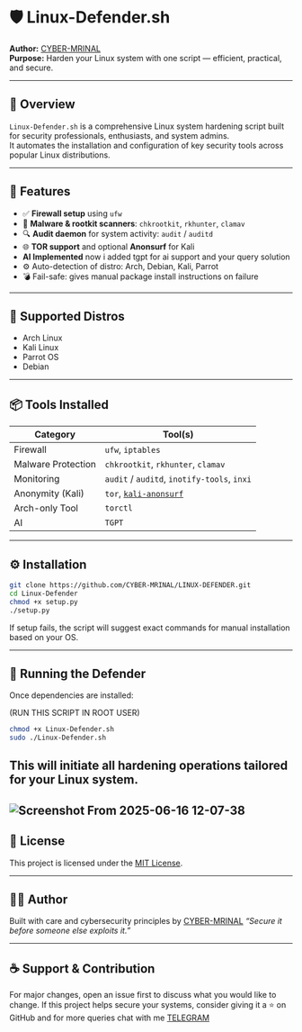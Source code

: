 # 🛡️ Linux-Defender.sh

**Author:** [CYBER-MRINAL](https://github.com/CYBER-MRINAL)  
**Purpose:** Harden your Linux system with one script — efficient, practical, and secure.  

---

## 📌 Overview

`Linux-Defender.sh` is a comprehensive Linux system hardening script built for security professionals, enthusiasts, and system admins.  
It automates the installation and configuration of key security tools across popular Linux distributions.

---

## 🚀 Features

- ✅ **Firewall setup** using `ufw`
- 🦠 **Malware & rootkit scanners**: `chkrootkit`, `rkhunter`, `clamav`
- 🔍 **Audit daemon** for system activity: `audit` / `auditd`
- 🌐 **TOR support** and optional **Anonsurf** for Kali
- **AI Implemented** now i added tgpt for ai support and your query solution
- ⚙️ Auto-detection of distro: Arch, Debian, Kali, Parrot
- 💣 Fail-safe: gives manual package install instructions on failure

---

## 🐧 Supported Distros

- Arch Linux
- Kali Linux
- Parrot OS
- Debian

---

## 📦 Tools Installed

| Category           | Tool(s)                                         |
|--------------------|--------------------------------------------------|
| Firewall           | `ufw`, `iptables`                                |
| Malware Protection | `chkrootkit`, `rkhunter`, `clamav`               |
| Monitoring         | `audit` / `auditd`, `inotify-tools`, `inxi`      |
| Anonymity (Kali)   | `tor`, [`kali-anonsurf`](https://github.com/Und3rf10w/kali-anonsurf) |
| Arch-only Tool     | `torctl`                                         |
| AI                 | `TGPT`                                           |

---

## ⚙️ Installation

```bash
git clone https://github.com/CYBER-MRINAL/LINUX-DEFENDER.git
cd Linux-Defender
chmod +x setup.py
./setup.py
````

If setup fails, the script will suggest exact commands for manual installation based on your OS.

---

## 🧰 Running the Defender

Once dependencies are installed:

(RUN THIS SCRIPT IN ROOT USER)
```bash
chmod +x Linux-Defender.sh
sudo ./Linux-Defender.sh
```

This will initiate all hardening operations tailored for your Linux system.
--- 
![Screenshot From 2025-06-16 12-07-38](https://github.com/user-attachments/assets/1bd77fa4-4621-4669-8d23-896667743fca)
---

## 🧾 License

This project is licensed under the [MIT License](LICENSE).

---

## 🙋‍♂️ Author

Built with care and cybersecurity principles by [CYBER-MRINAL](https://github.com/CYBER-MRINAL)
*“Secure it before someone else exploits it.”*

---

## ☕ Support & Contribution

For major changes, open an issue first to discuss what you would like to change.
If this project helps secure your systems, consider giving it a ⭐ on GitHub and for more queries chat with me [TELEGRAM](https://t.me/CYBERMRINAL)
